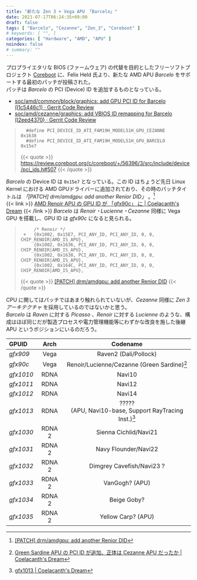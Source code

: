 ```yaml
---
title: "新たな Zen 3 + Vega APU 「Barcelo」"
date: 2021-07-17T06:24:35+09:00
draft: false
tags: [ "Barcelo", "Cezanne", "Zen_3", "Coreboot" ]
# keywords: [ "", ]
categories: [ "Hardware", "AMD", "APU" ]
noindex: false
# summary: ""
---
```


プロプライエタリな BIOS (ファームウェア) の代替を目的としたフリーソフトプロジェクト [Coreboot](https://www.coreboot.org/) に、Felix Held 氏より、新たな AMD APU *Barcelo* をサポートする最初のパッチが投稿された。  
パッチは *Barcelo* の PCI (Device) ID を追加するものとなっている。  

 * [soc/amd/common/block/graphics: add GPU PCI ID for Barcelo (I1c5446c1) · Gerrit Code Review](https://review.coreboot.org/c/coreboot/+/56396)
 * [soc/amd/cezanne/graphics: add VBIOS ID remapping for Barcelo (I2eed4370) · Gerrit Code Review](https://review.coreboot.org/c/coreboot/+/56392)

 > 		 #define PCI_DEVICE_ID_ATI_FAM19H_MODEL51H_GPU_CEZANNE		0x1638
 > 		 #define PCI_DEVICE_ID_ATI_FAM19H_MODEL51H_GPU_BARCELO		0x15e7
 >
 > {{< quote >}} <https://review.coreboot.org/c/coreboot/+/56396/3/src/include/device/pci_ids.h#507> {{< /quote >}}

*Barcelo* の Device ID は `0x15e7` となっている。この ID はちょうど先日 Linux Kernel における AMD GPUドライバーに追加されており、その時のパッチタイトルは *「[PATCH] drm/amdgpu: add another Renior DID」* 。[^another-rn]  
{{< link >}} [AMD Renoir APU の GPU ID が 「gfx90c」 に | Coelacanth's Dream](/posts/2020/10/31/amd-renoir-apu-gfx90c/) {{< /link >}}
*Barcelo* は *Renoir・Lucienne・Cezanne* 同様に Vega GPU を搭載し、GPU ID は *gfx90c* になると見られる。  

 > 		 	/* Renoir */
 > 		+	{0x1002, 0x15E7, PCI_ANY_ID, PCI_ANY_ID, 0, 0, CHIP_RENOIR|AMD_IS_APU},
 > 		 	{0x1002, 0x1636, PCI_ANY_ID, PCI_ANY_ID, 0, 0, CHIP_RENOIR|AMD_IS_APU},
 > 		 	{0x1002, 0x1638, PCI_ANY_ID, PCI_ANY_ID, 0, 0, CHIP_RENOIR|AMD_IS_APU},
 > 		 	{0x1002, 0x164C, PCI_ANY_ID, PCI_ANY_ID, 0, 0, CHIP_RENOIR|AMD_IS_APU},
 >
 > {{< quote >}} [[PATCH] drm/amdgpu: add another Renior DID](https://lists.freedesktop.org/archives/amd-gfx/2021-July/066502.html) {{< /quote >}}

[^another-rn]: [[PATCH] drm/amdgpu: add another Renior DID](https://lists.freedesktop.org/archives/amd-gfx/2021-July/066502.html)

CPU に関してはパッチではあまり触れられていないが、*Cezanne* 同様に *Zen 3 アーキテクチャ* を採用しているのではないかと思う。  
*Barcelo* は *Raven* に対する *Picasso* 、*Renoir* に対する *Lucienne* のような、構成はほぼ同じだが製造プロセスや電力管理機能等にわずかな改良を施した後継 APU というポジションにいるのだろう。  

| GPUID | Arch | Codename |
| :-- | :--: | :--: |
| *gfx909* | Vega | Raven2 (Dali/Pollock) |
| *gfx90c* | Vega | Renoir/Lucienne/Cezanne (Green Sardine)[^green_sardine]
| *gfx1010* | RDNA | Navi10 |
| *gfx1011* | RDNA | Navi12 |
| *gfx1012* | RDNA | Navi14 |
| *gfx1013* | RDNA | ?????<br>(APU, Navi10-base, Support RayTracing Inst.)[^gfx1013] |
| *gfx1030* | RDNA 2 | Sienna Cichlid/Navi21 |
| *gfx1031* | RDNA 2 | Navy Flounder/Navi22 |
| *gfx1032* | RDNA 2 | Dimgrey Cavefish/Navi23 ? |
| *gfx1033* | RDNA 2 | VanGogh? (APU) |
| *gfx1034* | RDNA 2 | Beige Goby? |
| *gfx1035* | RDNA 2 | Yellow Carp? (APU) |

[^green_sardine]: [Green Sardine APU の PCI ID が追加、正体は Cezanne APU だったか | Coelacanth's Dream](/posts/2021/01/14/green_sardine-pciid/)
[^gfx1013]: [gfx1013 | Coelacanth's Dream](/tags/gfx1013/)
